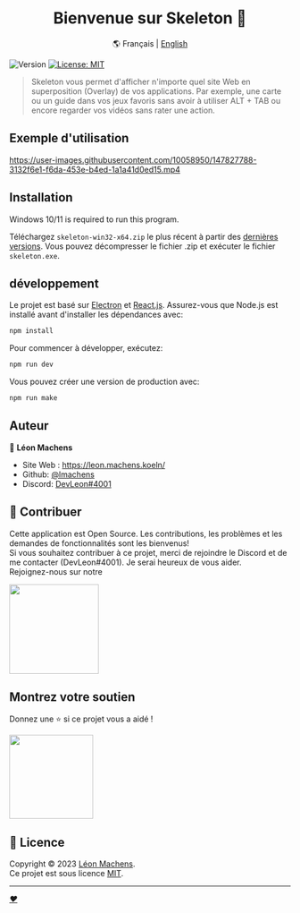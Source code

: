 ﻿<h1 align="center">Bienvenue sur Skeleton 👋</h1>

<div align="center">

  :earth_americas: Français | [English](./README.md)
  </div>

<p>
  <img alt="Version" src="https://img.shields.io/badge/version-1.11.1-blue.svg?cacheSeconds=2592000" />
  <a href="https://choosealicense.com/licenses/mit/" target="_blank">
    <img alt="License: MIT" src="https://img.shields.io/badge/License-MIT-yellow.svg" />
  </a>
</p>

> Skeleton vous permet d'afficher n'importe quel site Web en superposition (Overlay) de vos applications. Par exemple, une carte ou un guide dans vos jeux favoris sans avoir à utiliser ALT + TAB ou encore regarder vos vidéos sans rater une action.

## Exemple d'utilisation

https://user-images.githubusercontent.com/10058950/147827788-3132f6e1-f6da-453e-b4ed-1a1a41d0ed15.mp4

## Installation

 Windows 10/11 is required to run this program.

 Téléchargez `skeleton-win32-x64.zip` le plus récent à partir des [dernières versions](https://github.com/lmachens/skeleton/releases). Vous pouvez décompresser le fichier .zip et exécuter le fichier `skeleton.exe`.

## développement

Le projet est basé sur [Electron](https://www.electronjs.org/) et [React.js](https://reactjs.org/).
Assurez-vous que Node.js est installé avant d'installer les dépendances avec:

```sh
npm install
```

Pour commencer à développer, exécutez:

```sh
npm run dev
```

Vous pouvez créer une version de production avec:

```sh
npm run make
```

## Auteur

👤 **Léon Machens**

* Site Web : https://leon.machens.koeln/
* Github: [@lmachens](https://github.com/lmachens/)
* Discord: [DevLeon#4001](https://discord.com/users/devleon/)


## 🤝 Contribuer

Cette application est Open Source. Les contributions, les problèmes et les demandes de fonctionnalités sont les bienvenus!<br />
Si vous souhaitez contribuer à ce projet, merci de rejoindre le Discord et de me contacter (DevLeon#4001). Je serai heureux de vous aider.<br />
Rejoignez-nous sur notre

<a href="https://discord.com/invite/NTZu8Px">
   <img src="https://assets-global.website-files.com/6257adef93867e50d84d30e2/636e0b5061df29d55a92d945_full_logo_blurple_RGB.svg" width="160">
</a>

## Montrez votre soutien

Donnez une ⭐️ si ce projet vous a aidé !

<a href="https://www.patreon.com/devleon">
   <img src="https://c5.patreon.com/external/logo/become_a_patron_button@2x.png" width="150">
</a>

## 📝 Licence

Copyright © 2023 [Léon Machens](https://github.com/lmachens).<br />
Ce projet est sous licence [MIT](https://choosealicense.com/licenses/mit/).

***
_[❤️](https://github.com/NoNameTrademark)_
